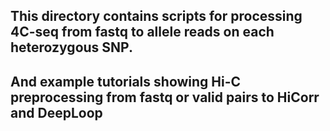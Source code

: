 ## This directory contains scripts for processing 4C-seq from fastq to allele reads on each heterozygous SNP.
## And example tutorials showing Hi-C preprocessing from fastq or valid pairs to HiCorr and DeepLoop
